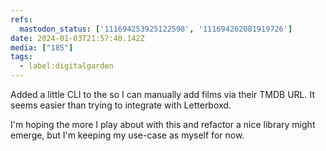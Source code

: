 ```yaml
---
refs:
  mastodon_status: ['111694253925122598', '111694262081919726']
date: 2024-01-03T21:57:40.142Z
media: ["185"]
tags:
  - label:digitalgarden
---
```


<p>Added a little CLI to the  so I can manually add films via their TMDB URL. It seems easier than trying to integrate with Letterboxd.</p>

<p>I'm hoping the more I play about with this and refactor a nice library might emerge, but I'm keeping my use-case as myself for now.</p>
